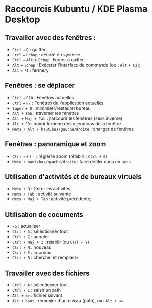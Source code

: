 # Raccourcis Kubuntu / KDE Plasma Desktop

## Travailler avec des fenêtres :
- `Ctrl` + `Q` : quitter
- `Ctrl` + `Echap` : activité du système
- `Ctrl` + `Alt` + `Echap` : Forcer à quitter
- `Alt` + `Echap` : Exécuter l'interface de commande (ou : `Alt + F2`);
- `Alt` + `F4` : fermery

## Fenêtres : se déplacer
- `Ctrl` + `F10` : Fenêtres actuelles
- `Ctrl` + `F7` : Fenêtres de l'application actuelles
- `Super + D` : minimiser/restaurer bureau
- `Alt + Tab` : traverser les fenêtres
- `Alt + Maj + Tab` : parcourir les fenêtres (sens inverse)
- `Alt + F3` : ouvrir le menu des opérations de la fenêtre
- `Meta + Alt + haut/bas/gauche/droite` : changer de fenêtres

## Fenêtres : panoramique et zoom
- `Ctrl` + `+` / `-` : régler le zoom (rétablir : `Ctrl + 0`)
- `Meta + haut/bas/gauche/droite` : faire défiler dans un sens 

## Utilisation d'activités et de bureaux virtuels
- `Meta + Q` : Gérer les activités
- `Meta + Tab` : activité suivante
- `Meta + Maj + Tab` : activité précédente;

## Utilisation de documents
- `F5` : actualiser 
- `Ctrl + A` : sélectionner tout
- `Ctrl + Z` : annuler
- `Ctrl + Maj + Z` : rétablir (ou `Ctrl + Y`)
- `Ctrl + N` : nouveau
- `Ctrl + P` : imprimer
- `Ctrl + R` : chercher et remplacer

## Travailler avec des fichiers
- `Ctrl + A` : sélectionner tout
- `Ctrl + L` : saisir un path
- `Alt + =>` : fichier suivant
- `ALt + haut` : remonter d'un niveau (path), ou : `Alt + <=` 